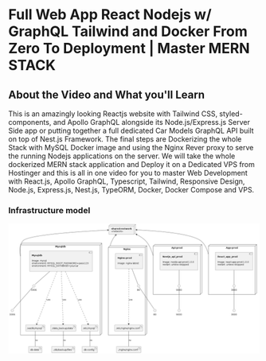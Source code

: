 # Full Web App React Nodejs w/ GraphQL Tailwind and Docker From Zero To Deployment | Master MERN STACK

## About the Video and What you'll Learn

This is an amazingly looking Reactjs website with Tailwind CSS, styled-components, and Apollo GraphQL alongside its Node.js/Express.js Server Side app or putting together a full dedicated Car Models GraphQL API built on top of Nest.js Framework. The final steps are Dockerizing the whole Stack with MySQL Docker image and using the Nginx Rever proxy to serve the running Nodejs applications on the server. We will take the whole dockerized MERN stack application and Deploy it on a Dedicated VPS from Hostinger and this is all in one video for you to master Web Development with React.js, Apollo GraphQL, Typescript, Tailwind, Responsive Design, Node.js, Express.js, Nest.js, TypeORM, Docker, Docker Compose and VPS.

### Infrastructure model

![Insfrastructure model](.infragenie/infrastructure_model.png)
